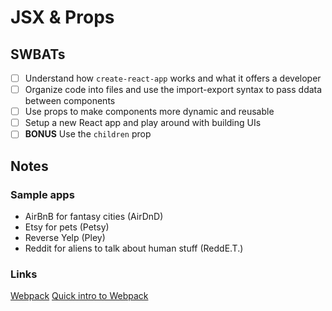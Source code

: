 JSX & Props
=============================

## SWBATs
- [ ] Understand how `create-react-app` works and what it offers a developer
- [ ] Organize code into files and use the import-export syntax to pass ddata between components
- [ ] Use props to make components more dynamic and reusable
- [ ] Setup a new React app and play around with building UIs
- [ ] **BONUS** Use the `children` prop 

## Notes

### Sample apps
- AirBnB for fantasy cities (AirDnD)
- Etsy for pets (Petsy)
- Reverse Yelp (Pley)
- Reddit for aliens to talk about human stuff (ReddE.T.)


### Links
[Webpack](https://webpack.js.org/)
[Quick intro to Webpack](https://medium.com/the-self-taught-programmer/what-is-webpack-and-why-should-i-care-part-1-introduction-ca4da7d0d8dc)
